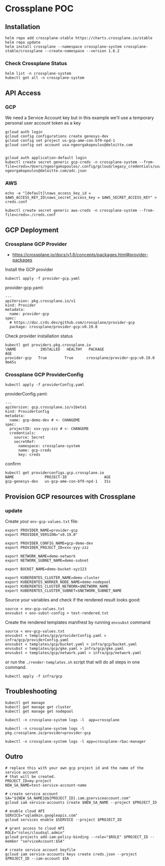 # Crossplane POC

## Installation

```
helm repo add crossplane-stable https://charts.crossplane.io/stable
helm repo update
helm install crossplane --namespace crossplane-system crossplane-stable/crossplane --create-namespace --version 1.6.2
```

### Check Crossplane Status
```
helm list -n crossplane-system
kubectl get all -n crossplane-system
```

## API Access

### GCP
We need a Service Account key but in this example we'll use a temporary personal user account token as a key
```
gcloud auth login
gcloud config configurations create genesys-dev
gcloud config set project us-gcp-ame-con-bf9-npd-1
gcloud config set account usa-ngeorgakopoulos@deloitte.com


gcloud auth application-default login
kubectl create secret generic gcp-creds -n crossplane-system --from-file=creds=/Users/ngeorgakopoulos/.config/gcloud/legacy_credentials/usa-ngeorgakopoulos@deloitte.com/adc.json
```

### AWS
```
echo -e "[default]\naws_access_key_id = $AWS_ACCESS_KEY_ID\naws_secret_access_key = $AWS_SECRET_ACCESS_KEY" > creds.conf
```
```
kubectl create secret generic aws-creds -n crossplane-system --from-file=creds=./creds.conf
```


## GCP Deployment

### Crossplane GCP Provider

- https://crossplane.io/docs/v1.6/concepts/packages.html#provider-packages

Install the GCP provider
```
kubectl apply -f provider-gcp.yaml
```

provider-gcp.yaml:
```
---
apiVersion: pkg.crossplane.io/v1
kind: Provider
metadata:
  name: provider-gcp
spec:
  # https://doc.crds.dev/github.com/crossplane/provider-gcp
  package: crossplane/provider-gcp:v0.19.0
```

Check provider installation status
```
kubectl get providers.pkg.crossplane.io
\NAME           INSTALLED   HEALTHY   PACKAGE                           AGE
provider-gcp   True        True      crossplane/provider-gcp:v0.19.0   9m45s
```

### Crossplane GCP ProviderConfig

```
kubectl apply -f providerConfig.yaml
```

providerConfig.yaml:
```
---
apiVersion: gcp.crossplane.io/v1beta1
kind: ProviderConfig
metadata:
  name: gcp-demo-dev # <- CHANGEME
spec:
  projectID: xxx-yyy-zzz # <- CHANGEME
  credentials:
    source: Secret
    secretRef:
      namespace: crossplane-system
      name: gcp-creds
      key: creds
```

confirm
```
kubectl get providerconfigs.gcp.crossplane.io
NAME              PROJECT-ID                 AGE
gcp-genesys-dev   us-gcp-ame-con-bf9-npd-1   31s
```

## Provision GCP resources with Crossplane

### update


Create your `env-gcp-values.txt` file:
```
export PROVIDER_NAME=provider-gcp
export PROVIDER_VERSION="v0.19.0"

export PROVIDER_CONFIG_NAME=gcp-demo-dev
export PROVIDER_PROJECT_ID=xxx-yyy-zzz

export NETWORK_NAME=demo-network
export NETWORK_SUBNET_NAME=demo-subnet

export BUCKET_NAME=demo-bucket-xyz123

export KUBERENTES_CLUSTER_NAME=demo-cluster
export KUBERENTES_WORKER_NODE_NAME=demo-nodepool
export KUBERENTES_CLUSTER_NETWORK=$NETWORK_NAME
export KUBERENTES_CLUSTER_SUBNET=$NETWORK_SUBNET_NAME
```

Source your variables and check if the rendered result looks good:
```
source < env-gcp-values.txt
envsubst < env-subst-config > test-rendered.txt
```

Create the rendered templates manifrest by running `envsubst` command
```
source < env-gcp-values.txt
envsubst < templates/gcp/providerConfig.yaml > infra/gcp/providerConfig.yaml
envsubst < templates/gcp/bucket.yaml > infra/gcp/bucket.yaml
envsubst < templates/gcp/gke.yaml > infra/gcp/gke.yaml
envsubst < templates/gcp/network.yaml > infra/gcp/network.yaml
```

or run the `./render-templates.sh` script that will do all steps in one command.


```
kubectl apply -f infra/gcp
```

## Troubleshooting


```
kubectl get manage
kubectl get manage get cluster
kubectl get manage get nodepool

kubectl -n crossplane-system logs -l  app=crossplane

kubectl -n crossplane-system logs -l pkg.crossplane.io/provider=provider-gcp

kubectl -n crossplane-system logs -l app=crossplane-rbac-manager
```

## Outro

```
# replace this with your own gcp project id and the name of the service account
# that will be created.
PROJECT_ID=my-project
NEW_SA_NAME=test-service-account-name

# create service account
SA="${NEW_SA_NAME}@${PROJECT_ID}.iam.gserviceaccount.com"
gcloud iam service-accounts create $NEW_SA_NAME --project $PROJECT_ID

# enable cloud API
SERVICE="sqladmin.googleapis.com"
gcloud services enable $SERVICE --project $PROJECT_ID

# grant access to cloud API
ROLE="roles/cloudsql.admin"
gcloud projects add-iam-policy-binding --role="$ROLE" $PROJECT_ID --member "serviceAccount:$SA"

# create service account keyfile
gcloud iam service-accounts keys create creds.json --project $PROJECT_ID --iam-account $SA
```
